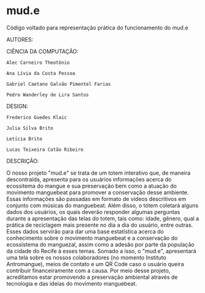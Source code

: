 # mud.e
Código voltado para representação prática do funcionamento do mud.e

AUTORES:

  CIÊNCIA DA COMPUTAÇÃO:

    Alec Carneiro Theotônio

    Ana Lívia da Costa Pessoa

    Gabriel Caetano Galvão Pimentel Farias

    Pedro Wanderley de Lira Santos

  DESIGN:

    Frederico Guedes Klaic

    Julia Silva Brito

    Letícia Brito

    Lucas Teixeira Catão Ribeiro

 DESCRIÇÃO:

   O nosso projeto "mud.e" se trata de um totem interativo que, de maneira descontraída, apresenta para os usuários informações acerca do ecossitema do mangue e sua preservação bem como 
a atuação do movimento manguebeat para promover a conservação desse ambiente. Essas informações são passadas em formato de vídeos descritivos em conjunto com músicas do manguebeat. Além disso,
o tótem coletará alguns dados dos usuários, os quais deverão responder algumas perguntas durante a apresentação das telas do totem, tais como: idade, gênero, qual a prática de reciclagem mais 
presente no dia a dia do usuário, entre outras. Esses dados servirão para dar uma base estatística acerca do conhecimento sobre o movimento manguebeat e a conservação do ecossistema do manguezal, 
assim como a adesão por parte da população da cidade do Recife à esses temas. Somado a isso, o "mud.e", apresentará uma tela sobre os nossos colaboradores (no momento Instituto Antromangue), 
meios de contato e um QR Code caso o usuário queira contribuir financeiramente com a causa. Por meio desse projeto, acreditamos estar promovendo a preservação ambiental através de tecnologia 
e das ideias do movimento manguebeat.


